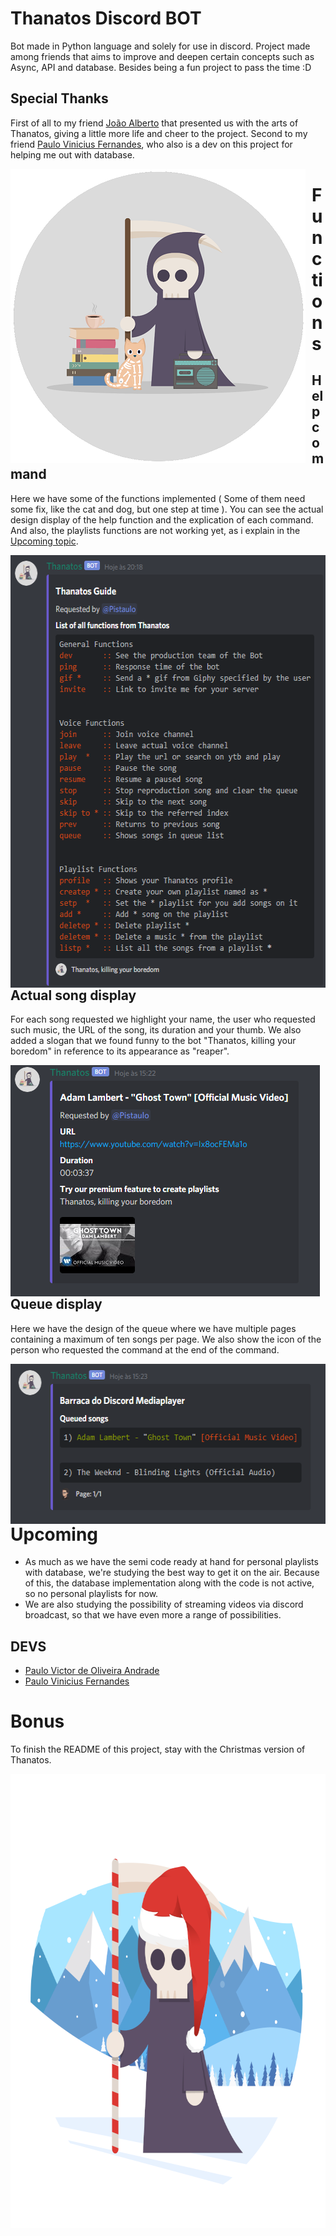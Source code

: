 # Thanatos Discord BOT
Bot made in Python language and solely for use in discord. Project made among friends that aims to improve and deepen certain concepts such as Async, API and database. Besides being a fun project to pass the time :D

## Special Thanks
First of all to my friend [João Alberto](https://github.com/joaoalbertos) that presented us with the arts of Thanatos, giving a little more life and cheer to the project.
Second to my friend [Paulo Vinicius Fernandes](https://github.com/pvfls), who also is a dev on this project for helping me out with database.


<img width="472" height="471" align="center" style="float: left; margin: 0 10px 0 0;" alt="defaultThanatos" src="https://github.com/Pulho/ThanatosBOT/blob/master/img/defaultThanatosGIT.png">  

# Functions
## Help command
Here we have some of the functions implemented ( Some of them need some fix, like the cat and dog, but one step at time ). You can see the actual design display of the help function and the explication of each command. And also, the playlists functions are not working yet, as i explain in the [Upcoming topic](https://github.com/Pulho/ThanatosBOT#Upcoming).  


<img width="560" height="692" align="center" style="float: left; margin: 0 10px 0 0;" alt="helpFunctions" src="https://github.com/Pulho/ThanatosBOT/blob/master/img/helpFunctions.png"> 

## Actual song display
For each song requested we highlight your name, the user who requested such music, the URL of the song, its duration and your thumb. We also added a slogan that we found funny to the bot "Thanatos, killing your boredom" in reference to its appearance as "reaper".


<img width="495" height="370" align="center" style="float: left; margin: 0 10px 0 0;" alt="thanatosAudioDisplay" src="https://github.com/Pulho/ThanatosBOT/blob/master/img/thanatosAudioDisplay.png">  

## Queue display
Here we have the design of the queue where we have multiple pages containing a maximum of ten songs per page. We also show the icon of the person who requested the command at the end of the command.


<img width="550" height="256" align="bottom" style="float: left; margin: 0 10px 0 0;" alt="queueDisplay" src="https://github.com/Pulho/ThanatosBOT/blob/master/img/queueDisplay.png">  

# Upcoming
* As much as we have the semi code ready at hand for personal playlists with database, we're studying the best way to get it on the air. Because of this, the database implementation along with the code is not active, so no personal playlists for now.
* We are also studying the possibility of streaming videos via discord broadcast, so that we have even more a range of possibilities.

## DEVS
* [Paulo Victor de Oliveira Andrade](https://github.com/Pulho)
* [Paulo Vinicius Fernandes](https://github.com/pvfls)

# Bonus 
To finish the README of this project, stay with the Christmas version of Thanatos.

<img width="745" height="727" align="bottom" style="float: left; margin: 0 10px 0 0;" alt="santaThanatos" src="https://github.com/Pulho/ThanatosBOT/blob/master/img/santaThanatosGIT.png">  
